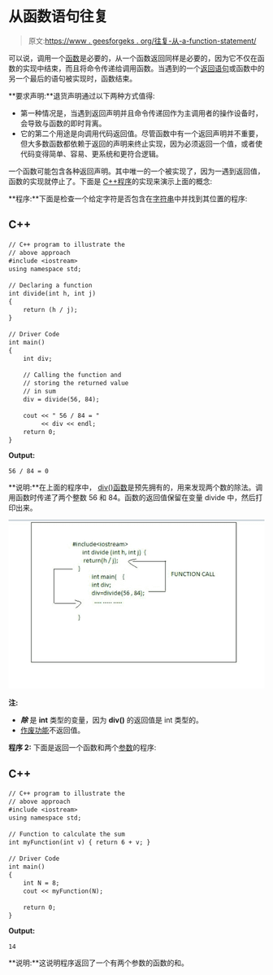 # 从函数语句往复

> 原文:[https://www . geesforgeks . org/往复-从-a-function-statement/](https://www.geeksforgeeks.org/reciprocating-from-a-function-statement/)

可以说，调用一个[函数](https://www.geeksforgeeks.org/functions-in-c/)是必要的，从一个函数返回同样是必要的，因为它不仅在函数的实现中结束，而且将命令传递给调用函数。当遇到的一个[返回语句](https://www.geeksforgeeks.org/return-statement-in-c-cpp-with-examples/)或函数中的另一个最后的语句被实现时，函数结束。

**要求声明:**退货声明通过以下两种方式值得:

*   第一种情况是，当遇到返回声明并且命令传递回作为主调用者的操作设备时，会导致与函数的即时背离。
*   它的第二个用途是向调用代码返回值。尽管函数中有一个返回声明并不重要，但大多数函数都依赖于返回的声明来终止实现，因为必须返回一个值，或者使代码变得简单、容易、更系统和更符合逻辑。

一个函数可能包含各种返回声明。其中唯一的一个被实现了，因为一遇到返回值，函数的实现就停止了。下面是 [C++程序](https://www.geeksforgeeks.org/c-plus-plus/)的实现来演示上面的概念:

**程序:**下面是检查一个给定字符是否包含在[字符串](https://www.geeksforgeeks.org/c-string-class-and-its-applications/)中并找到其位置的程序:

## C++

```
// C++ program to illustrate the
// above approach
#include <iostream>
using namespace std;

// Declaring a function
int divide(int h, int j)
{
    return (h / j);
}

// Driver Code
int main()
{
    int div;

    // Calling the function and
    // storing the returned value
    // in sum
    div = divide(56, 84);

    cout << " 56 / 84 = "
         << div << endl;
    return 0;
}
```

**Output:**

```
56 / 84 = 0

```

**说明:**在上面的程序中， [div()函数](https://www.geeksforgeeks.org/div-function-c/)是预先拥有的，用来发现两个数的除法。调用函数时传递了两个整数 56 和 84。函数的返回值保留在变量 divide 中，然后打印出来。

![Working of the function](img/72cdd35481a06b1b8d97deb52a7e9d36.png)

**注:**

*   ***除*** 是 **int** 类型的变量，因为 **div()** 的返回值是 int 类型的。
*   [作废功能](https://www.geeksforgeeks.org/return-void-functions-c/)不返回值。

**程序 2:** 下面是返回一个函数和两个[参数](https://www.geeksforgeeks.org/difference-between-argument-and-parameter-in-c-c-with-examples/)的程序:

## C++

```
// C++ program to illustrate the
// above approach
#include <iostream>
using namespace std;

// Function to calculate the sum
int myFunction(int v) { return 6 + v; }

// Driver Code
int main()
{
    int N = 8;
    cout << myFunction(N);

    return 0;
}
```

**Output:**

```
14

```

**说明:**这说明程序返回了一个有两个参数的函数的和。
